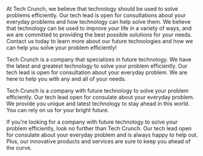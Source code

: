 At Tech Crunch, we believe that technology should be used to solve problems efficiently. Our tech lead is open for consultations about your everyday problems and how technology can help solve them. We believe that technology can be used to improve your life in a variety of ways, and we are committed to providing the best possible solutions for your needs. Contact us today to learn more about our future technologies and how we can help you solve your problem efficiently!

Tech Crunch is a company that specializes in future technology. We have the latest and greatest technology to solve your problem efficiently. Our tech lead is open for consultation about your everyday problem. We are here to help you with any and all of your needs.

Tech Crunch is a company with future technology to solve your problem efficiently. Our tech lead open for consulate about your everyday problem. We provide you unique and latest technology to stay ahead in this world. You can rely on us for your bright future.

If you're looking for a company with future technology to solve your problem efficiently, look no further than Tech Crunch. Our tech lead open for consulate about your everyday problem and is always happy to help out. Plus, our innovative products and services are sure to keep you ahead of the curve.
